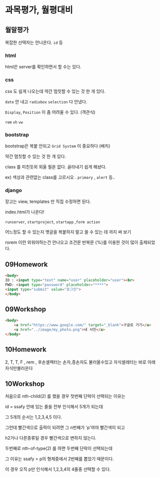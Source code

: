 # 과목평가, 월평대비

## 월말평가

복잡한 선택자는 안나온다. `id` 등



### html

html은 server를 확인하면서 할 수는 있다.



### css

css 도 쉽게 나오는데 약간 멈칫할 수 있는 것 한 개 있다.

`date` 안 내고 `radiobox` `selection` 다 안냈다.

`Display`, `Position` 이 좀 어려울 수 있다. (객관식)

`rem` `vh` `vw`





### bootstrap

bootstrap은 복붙 안되고 `Grid System`  이 중요하다 (배치)

약간 멈칫할 수 있는 것 한 개 있다.

class 를 미친듯외 외울 필욘 없다.   골라내기 쉽게 해놨다.

ex) 색상과 관련없는 class를 고르시오 . `primary` , `alert`  등..



### django

장고는 view, templates 만 직접 수정하면 된다.

index.html가 나온다!

`runserver`, `startproject`, `startapp` ,`form action`

어느정도 할 수 있는지 옛글을 복붙하지 말고 쓸 수 있는 데 까지 써 보기

rorem 이런 외워야하는건 안나오고 조건문 반복문 {%}를 이용한 것이 많이 출제되었다.



## 09Homework

```html
<body>
ID : <input type="text" name="user" placeholder="user"><br>
PWD: <input type="password" placeholder="****">
<input type="submit" value="로그인">
</body>
```



## 09Workshop

```html
<body>
    <a href="https://www.google.com/" target="_blank">구글로 가기</a>
    <a href="../image/my_photo.png">내 사진</a>
</body>
```



## 10Homework

2, T, T, F , rem , 후손셀렉터는 손자,증손자도 불러올수있고 자식셀레터는 바로 아래 자식만불러온다



## 10Workshop

처음으로 nth-child(2) 를 했을 경우 첫번째 단락이 선택되는 이유는

id = ssafy 안에 있는 줄을 전부 인식해서 5개가 되는데

그 5개의 순서는 1,2,3,4,5 이다.

그런데 빨간색으로 출력이 되려면 그 n번째가 'p'여야 빨간색이 되고

h2거나 다른종류일 경우 빨간색으로 변하지 않는다.



두번째로 nth-of-type(2) 를 하면 두번째 단락이 선택되는데

그 이유는 ssafy > p의 형제중에서 2번째를 뽑았기 때문이다.

이 경우 오직 p만 인식해서 1,2,3,4의 4줄중 선택할 수 있다.